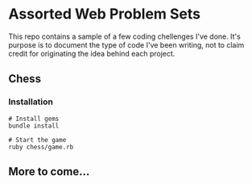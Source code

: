 # Assorted Web Problem Sets
This repo contains a sample of a few coding chellenges I've done. It's purpose is to document the type of code I've been writing, not to claim credit for originating the idea behind each project.

## Chess
### Installation
```
# Install gems
bundle install

# Start the game
ruby chess/game.rb
```

## More to come...